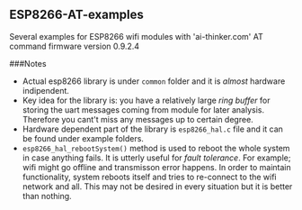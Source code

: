 ## ESP8266-AT-examples

Several examples for ESP8266 wifi modules with 'ai-thinker.com' AT command firmware version 0.9.2.4

###Notes
* Actual esp8266 library is under `common` folder and it is *almost* hardware indipendent. 
* Key idea for the library is: you have a relatively large *ring buffer* for storing the uart messages coming from module for later analysis. Therefore you cant't miss any messages up to certain degree.
* Hardware dependent part of the library is `esp8266_hal.c` file and it can be found under example folders.
* `esp8266_hal_rebootSystem()` method is used to reboot the whole system in case anything fails. It is utterly useful for *fault tolerance*. For example; wifi might go offline and transmisson error happens. In order to maintain functionality, system reboots itself and tries to re-connect to the wifi network and all. This may not be desired in every situation but it is better than nothing.


